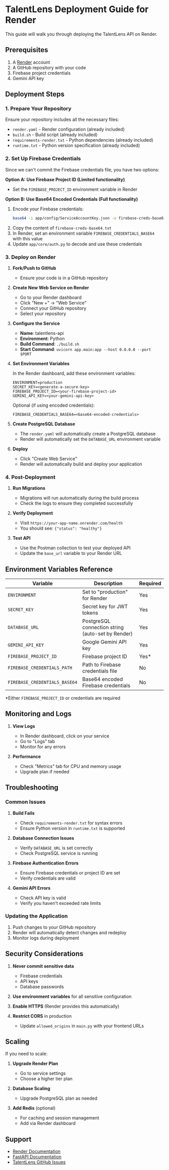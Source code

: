 # TalentLens Deployment Guide for Render

This guide will walk you through deploying the TalentLens API on Render.

## Prerequisites

1. A [Render](https://render.com) account
2. A GitHub repository with your code
3. Firebase project credentials
4. Gemini API key

## Deployment Steps

### 1. Prepare Your Repository

Ensure your repository includes all the necessary files:
- `render.yaml` - Render configuration (already included)
- `build.sh` - Build script (already included)
- `requirements-render.txt` - Python dependencies (already included)
- `runtime.txt` - Python version specification (already included)

### 2. Set Up Firebase Credentials

Since we can't commit the Firebase credentials file, you have two options:

**Option A: Use Firebase Project ID (Limited functionality)**
- Set the `FIREBASE_PROJECT_ID` environment variable in Render

**Option B: Use Base64 Encoded Credentials (Full functionality)**
1. Encode your Firebase credentials:
   ```bash
   base64 -i app/config/ServiceAccountKey.json -o firebase-creds-base64.txt
   ```
2. Copy the content of `firebase-creds-base64.txt`
3. In Render, set an environment variable `FIREBASE_CREDENTIALS_BASE64` with this value
4. Update `app/core/auth.py` to decode and use these credentials

### 3. Deploy on Render

1. **Fork/Push to GitHub**
   - Ensure your code is in a GitHub repository

2. **Create New Web Service on Render**
   - Go to your Render dashboard
   - Click "New +" → "Web Service"
   - Connect your GitHub repository
   - Select your repository

3. **Configure the Service**
   - **Name**: talentlens-api
   - **Environment**: Python
   - **Build Command**: `./build.sh`
   - **Start Command**: `uvicorn app.main:app --host 0.0.0.0 --port $PORT`

4. **Set Environment Variables**
   
   In the Render dashboard, add these environment variables:
   
   ```
   ENVIRONMENT=production
   SECRET_KEY=<generate-a-secure-key>
   FIREBASE_PROJECT_ID=<your-firebase-project-id>
   GEMINI_API_KEY=<your-gemini-api-key>
   ```

   Optional (if using encoded credentials):
   ```
   FIREBASE_CREDENTIALS_BASE64=<base64-encoded-credentials>
   ```

5. **Create PostgreSQL Database**
   - The `render.yaml` will automatically create a PostgreSQL database
   - Render will automatically set the `DATABASE_URL` environment variable

6. **Deploy**
   - Click "Create Web Service"
   - Render will automatically build and deploy your application

### 4. Post-Deployment

1. **Run Migrations**
   - Migrations will run automatically during the build process
   - Check the logs to ensure they completed successfully

2. **Verify Deployment**
   - Visit `https://your-app-name.onrender.com/health`
   - You should see: `{"status": "healthy"}`

3. **Test API**
   - Use the Postman collection to test your deployed API
   - Update the `base_url` variable to your Render URL

## Environment Variables Reference

| Variable | Description | Required |
|----------|-------------|----------|
| `ENVIRONMENT` | Set to "production" for Render | Yes |
| `SECRET_KEY` | Secret key for JWT tokens | Yes |
| `DATABASE_URL` | PostgreSQL connection string (auto-set by Render) | Yes |
| `GEMINI_API_KEY` | Google Gemini API key | Yes |
| `FIREBASE_PROJECT_ID` | Firebase project ID | Yes* |
| `FIREBASE_CREDENTIALS_PATH` | Path to Firebase credentials file | No |
| `FIREBASE_CREDENTIALS_BASE64` | Base64 encoded Firebase credentials | No |

*Either `FIREBASE_PROJECT_ID` or credentials are required

## Monitoring and Logs

1. **View Logs**
   - In Render dashboard, click on your service
   - Go to "Logs" tab
   - Monitor for any errors

2. **Performance**
   - Check "Metrics" tab for CPU and memory usage
   - Upgrade plan if needed

## Troubleshooting

### Common Issues

1. **Build Fails**
   - Check `requirements-render.txt` for syntax errors
   - Ensure Python version in `runtime.txt` is supported

2. **Database Connection Issues**
   - Verify `DATABASE_URL` is set correctly
   - Check PostgreSQL service is running

3. **Firebase Authentication Errors**
   - Ensure Firebase credentials or project ID are set
   - Verify credentials are valid

4. **Gemini API Errors**
   - Check API key is valid
   - Verify you haven't exceeded rate limits

### Updating the Application

1. Push changes to your GitHub repository
2. Render will automatically detect changes and redeploy
3. Monitor logs during deployment

## Security Considerations

1. **Never commit sensitive data**
   - Firebase credentials
   - API keys
   - Database passwords

2. **Use environment variables** for all sensitive configuration

3. **Enable HTTPS** (Render provides this automatically)

4. **Restrict CORS** in production
   - Update `allowed_origins` in `main.py` with your frontend URLs

## Scaling

If you need to scale:

1. **Upgrade Render Plan**
   - Go to service settings
   - Choose a higher tier plan

2. **Database Scaling**
   - Upgrade PostgreSQL plan as needed

3. **Add Redis** (optional)
   - For caching and session management
   - Add via Render dashboard

## Support

- [Render Documentation](https://render.com/docs)
- [FastAPI Documentation](https://fastapi.tiangolo.com)
- [TalentLens GitHub Issues](https://github.com/yourusername/talentlens/issues)